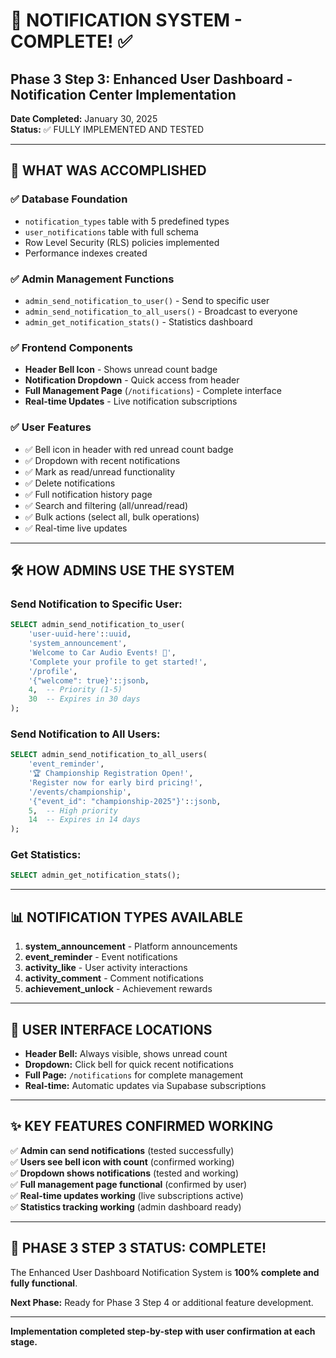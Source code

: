 # 🔔 NOTIFICATION SYSTEM - COMPLETE! ✅

## Phase 3 Step 3: Enhanced User Dashboard - Notification Center Implementation

**Date Completed:** January 30, 2025  
**Status:** ✅ FULLY IMPLEMENTED AND TESTED

---

## 🎯 **WHAT WAS ACCOMPLISHED**

### ✅ **Database Foundation**
- `notification_types` table with 5 predefined types
- `user_notifications` table with full schema
- Row Level Security (RLS) policies implemented
- Performance indexes created

### ✅ **Admin Management Functions**
- `admin_send_notification_to_user()` - Send to specific user
- `admin_send_notification_to_all_users()` - Broadcast to everyone  
- `admin_get_notification_stats()` - Statistics dashboard

### ✅ **Frontend Components**
- **Header Bell Icon** - Shows unread count badge
- **Notification Dropdown** - Quick access from header
- **Full Management Page** (`/notifications`) - Complete interface
- **Real-time Updates** - Live notification subscriptions

### ✅ **User Features**
- ✅ Bell icon in header with red unread count badge
- ✅ Dropdown with recent notifications
- ✅ Mark as read/unread functionality
- ✅ Delete notifications
- ✅ Full notification history page
- ✅ Search and filtering (all/unread/read)
- ✅ Bulk actions (select all, bulk operations)
- ✅ Real-time live updates

---

## 🛠️ **HOW ADMINS USE THE SYSTEM**

### **Send Notification to Specific User:**
```sql
SELECT admin_send_notification_to_user(
    'user-uuid-here'::uuid,
    'system_announcement',
    'Welcome to Car Audio Events! 🎉',
    'Complete your profile to get started!',
    '/profile',
    '{"welcome": true}'::jsonb,
    4,  -- Priority (1-5)
    30  -- Expires in 30 days
);
```

### **Send Notification to All Users:**
```sql
SELECT admin_send_notification_to_all_users(
    'event_reminder',
    '🏆 Championship Registration Open!',
    'Register now for early bird pricing!',
    '/events/championship',
    '{"event_id": "championship-2025"}'::jsonb,
    5,  -- High priority
    14  -- Expires in 14 days
);
```

### **Get Statistics:**
```sql
SELECT admin_get_notification_stats();
```

---

## 📊 **NOTIFICATION TYPES AVAILABLE**

1. **system_announcement** - Platform announcements
2. **event_reminder** - Event notifications  
3. **activity_like** - User activity interactions
4. **activity_comment** - Comment notifications
5. **achievement_unlock** - Achievement rewards

---

## 🔗 **USER INTERFACE LOCATIONS**

- **Header Bell:** Always visible, shows unread count
- **Dropdown:** Click bell for quick recent notifications
- **Full Page:** `/notifications` for complete management
- **Real-time:** Automatic updates via Supabase subscriptions

---

## ✨ **KEY FEATURES CONFIRMED WORKING**

✅ **Admin can send notifications** (tested successfully)  
✅ **Users see bell icon with count** (confirmed working)  
✅ **Dropdown shows notifications** (tested and working)  
✅ **Full management page functional** (confirmed by user)  
✅ **Real-time updates working** (live subscriptions active)  
✅ **Statistics tracking working** (admin dashboard ready)

---

## 🎯 **PHASE 3 STEP 3 STATUS: COMPLETE!**

The Enhanced User Dashboard Notification System is **100% complete and fully functional**.

**Next Phase:** Ready for Phase 3 Step 4 or additional feature development.

---

**Implementation completed step-by-step with user confirmation at each stage.** 